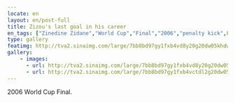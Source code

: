 ```yaml
---
locate: en
layout: en/post-full
title: Zizou's last goal in his career
en_tags: ["Zinedine Zidane","World Cup","Final","2006","penalty kick",France,Italy,Panenka]
type: gallery
featimg: http://tva2.sinaimg.com/large/7bb8bd97gy1fxb4vd8y20g20dw05khdw.gif
gallery:
    - images:
      - url: http://tva2.sinaimg.com/large/7bb8bd97gy1fxb4vd8y20g20dw05khdw.gif
      - url: http://tva2.sinaimg.com/large/7bb8bd97gy1fxb4vctdl2g20dw05ke83.gif
---
```


2006 World Cup Final.